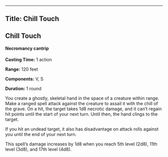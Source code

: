 -------------------------
Title: Chill Touch
-------------------------

## Chill Touch

#### Necromancy cantrip


**Casting Time:** 1 action 

**Range:** 120 feet 

**Components:** V, S 

**Duration:** 1 round


You create a ghostly, skeletal hand in the space of a creature within
range. Make a ranged spell attack against the creature to assail it with
the chill of the grave. On a hit, the target takes 1d8 necrotic damage,
and it can’t regain hit points until the start of your next turn. Until
then, the hand clings to the target.

If you hit an undead target, it also has disadvantage on attack rolls
against you until the end of your next turn.

This spell’s damage increases by 1d8 when you
reach 5th level (2d8), 11th level (3d8), and 17th level (4d8).


